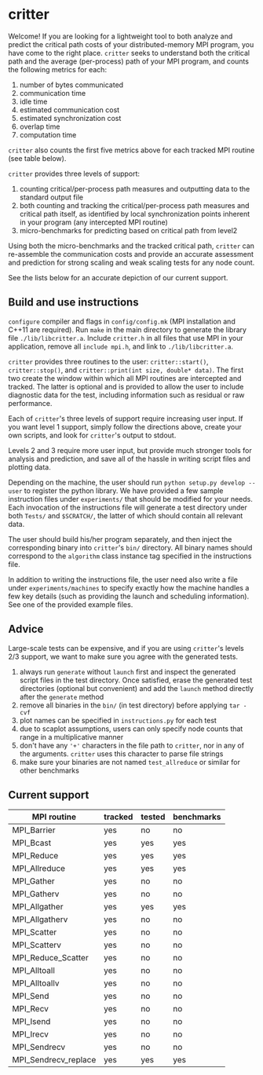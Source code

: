 
# critter
Welcome! If you are looking for a lightweight tool to both analyze and predict the critical path costs of your distributed-memory MPI program, you have come to the right place. `critter` seeks to understand both the critical path and the average (per-process) path of your MPI program, and counts the following metrics for each:

1. number of bytes communicated
2. communication time
3. idle time
4. estimated communication cost
5. estimated synchronization cost
6. overlap time
7. computation time

`critter` also counts the first five metrics above for each tracked MPI routine (see table below).

`critter` provides three levels of support:
1. counting critical/per-process path measures and outputting data to the standard output file
2. both counting and tracking the critical/per-process path measures and critical path itself, as identified by local synchronization points inherent in your program (any intercepted MPI routine)
3. micro-benchmarks for predicting based on critical path from level2

Using both the micro-benchmarks and the tracked critical path, `critter` can re-assemble the communication costs and provide an accurate assessment and prediction for strong scaling and weak scaling tests for any node count.

See the lists below for an accurate depiction of our current support.

## Build and use instructions
`configure` compiler and flags in `config/config.mk` (MPI installation and C++11 are required). Run `make` in the main directory to generate the library file `./lib/libcritter.a`. Include `critter.h` in all files that use MPI in your application, remove all `include mpi.h`, and link to `./lib/libcritter.a`.

`critter` provides three routines to the user: `critter::start()`, `critter::stop()`, and `critter::print(int size, double* data)`. The first two create the window within which all MPI routines are intercepted and tracked. The latter is optional and is provided to allow the user to include diagnostic data for the test, including information such as residual or raw performance.

Each of `critter`'s three levels of support require increasing user input. If you want level 1 support, simply follow the directions above, create your own scripts, and look for `critter`'s output to stdout.

Levels 2 and 3 require more user input, but provide much stronger tools for analysis and prediction, and save all of the hassle in writing script files and plotting data.

Depending on the machine, the user should run `python setup.py develop --user` to register the python library. We have provided a few sample instruction files under `experiments/` that should be modified for your needs. Each invocation of the instructions file will generate a test directory under both `Tests/` and `$SCRATCH/`, the latter of which should contain all relevant data.

The user should build his/her program separately, and then inject the corresponding binary into `critter`'s `bin/` directory. All binary names should correspond to the `algorithm` class instance tag specified in the instructions file.

In addition to writing the instructions file, the user need also write a file under `experiments/machines` to specify exactly how the machine handles a few key details (such as providing the launch and scheduling information). See one of the provided example files.

## Advice
Large-scale tests can be expensive, and if you are using `critter`'s levels 2/3 support, we want to make sure you agree with the generated tests.
1. always run `generate` without `launch` first and inspect the generated script files in the test directory. Once satisfied, erase the generated test directories (optional but convenient) and add the `launch` method directly after the `generate` method
2. remove all binaries in the `bin/` (in test directory)  before applying `tar -cvf`
3. plot names can be specified in `instructions.py` for each test
4. due to scaplot assumptions, users can only specify node counts that range in a multiplicative manner
5. don't have any `'+'` characters in the file path to `critter`, nor in any of the arguments. `critter` uses this character to parse file strings
6. make sure your binaries are not named `test_allreduce` or similar for other benchmarks

## Current support
|     MPI routine         |   tracked   |   tested   |    benchmarks   |     
| ----------------------- | ----------- | ---------- | --------------- |
| MPI_Barrier             |   yes       |   no       |   no            |
| MPI_Bcast               |   yes       |   yes      |   yes           |
| MPI_Reduce              |   yes       |   yes      |   yes           |
| MPI_Allreduce           |   yes       |   yes      |   yes           |
| MPI_Gather              |   yes       |   no       |   no            |
| MPI_Gatherv              |   yes       |   no       |   no            |
| MPI_Allgather           |   yes       |   yes      |   yes           |
| MPI_Allgatherv           |   yes       |   no      |   no           |
| MPI_Scatter             |   yes       |   no       |   no            |
| MPI_Scatterv             |   yes       |   no       |   no            |
| MPI_Reduce_Scatter      |   yes       |   no       |   no            |
| MPI_Alltoall            |   yes       |   no       |   no            |
| MPI_Alltoallv           |   yes       |   no       |   no            |
| MPI_Send           |   yes       |   no       |   no            |
| MPI_Recv           |   yes       |   no       |   no            |
| MPI_Isend           |   yes       |   no       |   no            |
| MPI_Irecv           |   yes       |   no       |   no            |
| MPI_Sendrecv           |   yes       |   no       |   no            |
| MPI_Sendrecv_replace           |   yes       |   yes       |   yes            |
